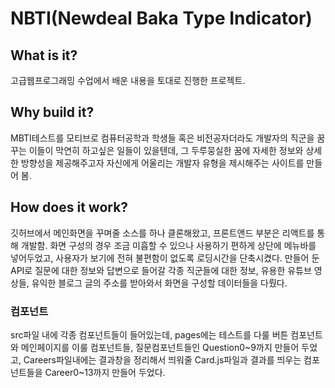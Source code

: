 # NBTI(Newdeal Baka Type Indicator)

## What is it?

고급웹프로그래밍 수업에서 배운 내용을 토대로 진행한 프로젝트.

## Why build it?

MBTI테스트를 모티브로 컴퓨터공학과 학생들 혹은 비전공자더라도 개발자의 직군을 꿈꾸는 이들이
막연히 하고싶은 일들이 있을텐데, 그 두루뭉실한 꿈에 자세한 정보와 상세한 방향성을 제공해주고자
자신에게 어울리는 개발자 유형을 제시해주는 사이트를 만들어 봄.

## How does it work?

깃허브에서 메인화면을 꾸며줄 소스를 하나 클론해왔고, 프론트앤드 부분은 리액트를 통해 개발함.
화면 구성의 경우 조금 미흡할 수 있으나 사용하기 편하게 상단에 메뉴바를 넣어두었고, 사용자가 보기에 전혀 불편함이 없도록 로딩시간을 단축시켰다.
만들어 둔 API로 질문에 대한 정보와 답변으로 들어갈 각종 직군들에 대한 정보, 유용한 유튜브 영상들, 유익한 블로그 글의 주소를 받아와서 화면을 구성할 데이터들을 다뤘다.

### 컴포넌트
src파일 내에 각종 컴포넌트들이 들어있는데, pages에는 테스트를 다룰 버튼 컴포넌트와 메인페이지를 이룰 컴포넌트들, 질문컴포넌트들인 Question0~9까지 만들어 두었고,
Careers파일내에는 결과창을 정리해서 띄워줄 Card.js파일과 결과를 띄우는 컴포넌트들을 Career0~13까지 만들어 두었다.
